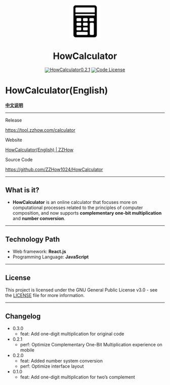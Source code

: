 <div align="center">
  <img src="public/favicon.png" width="20%" alt="HowCalculator" />
  <h1>HowCalculator</h1>
</div>
<div align="center" style="line-height: 1;">
  <a href="https://tool.zzhow.com/calculator"><img alt="HowCalculator0.2.1"
    src="https://img.shields.io/badge/HowCalculator-v0.2.1-blue"/></a>
  <a href="LICENSE"><img alt="Code License"
    src="https://img.shields.io/github/license/ZZHow1024/HowCalculator"></a>
</div>

# **HowCalculator(English)**

[**中文说明**](./README.md)

---

Release

https://tool.zzhow.com/calculator

Website

[HowCalculator(English) | ZZHow](https://www.zzhow.com/HowCalculatorEN)

Source Code

https://github.com/ZZHow1024/HowCalculator

---

## What is it?

- **HowCalculator** is an online calculator that focuses more on computational processes related to the principles of computer composition, and now supports **complementary one-bit multiplication** and **number conversion**.

---

## Technology Path

- Web framework: **React.js**
- Programming Language: **JavaScript**

---

## License

This project is licensed under the GNU General Public License v3.0 - see the [LICENSE](https://github.com/ZZHow1024/HowCalculator/blob/main/LICENSE) file for more information.

---

## Changelog

- 0.3.0
    - feat: Add one-digit multiplication for original code
- 0.2.1
    - perf: Optimize Complementary One-Bit Multiplication experience on mobile
- 0.2.0
    - feat: Added number system conversion
    - perf: Optimize interface layout
- 0.1.0
    - feat: Add one-digit multiplication for two’s complement
